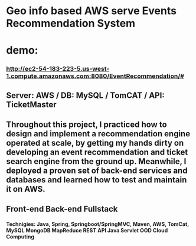 # Geo info based AWS serve Events Recommendation System

# demo: 
### http://ec2-54-183-223-5.us-west-1.compute.amazonaws.com:8080/EventRecommendation/#


## Server: AWS / DB: MySQL  / TomCAT / API: TicketMaster  

## Throughout this project,  I practiced how to design and implement a recommendation engine operated at scale, by getting my hands dirty on developing an event recommendation and ticket search engine from the ground up. Meanwhile, I deployed a proven set of back-end services and databases and learned how to test and maintain it on AWS.

## Front-end Back-end Fullstack

####  Technigies: Java, Spring, Springboot/SpringMVC, Maven, AWS, TomCat, MySQL MongoDB MapReduce REST API Java Servlet OOD Cloud Computing 
